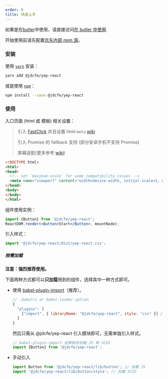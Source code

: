 ```yaml
---
order: 0
title: 快速上手
---
```


如果是在[butler](http://butler.jd.com/#/)中使用，请直接访问[在 butler 中使用](#/doc/use-with-butler).

开始使用前请先配置[京东内部 npm 源](http://npm.m.jd.com/)。

### 安装

使用 [`yarn`](https://yarnpkg.com/en/) 安装：

```bash
yarn add @jdcfe/yep-react
```

或是使用 [`npm`](https://www.npmjs.com/)：

```bash
npm install --save @jdcfe/yep-react
```

### 使用

入口页面 (html 或 模板) 相关设置：

> 引入 [FastClick](https://github.com/ftlabs/fastclick) 并且设置 html `meta` [wiki](http://git.jd.com/JDC-FE/yep-react/wikis/fastclick)
>
> 引入 Promise 的 fallback 支持 (部分安卓手机不支持 Promise)
>
> 屏幕适配(更多参考 [wiki](http://git.jd.com/JDC-FE/lrc-m/wikis/%E7%BB%84%E4%BB%B6%E5%BA%93%E5%9F%BA%E4%BA%8E750%E8%AE%BE%E8%AE%A1%E7%A8%BF%E5%BC%80%E5%8F%91%EF%BC%8C%E5%B1%8F%E5%B9%95%E9%80%82%E9%85%8D))

```html
<!DOCTYPE html>
<html>
<head>
  <!-- set `maximum-scale` for some compatibility issues -->
  <meta name="viewport" content="width=device-width, initial-scale=1, maximum-scale=1, minimum-scale=1, user-scalable=no" />
</head>
<body>
</body>
</html>
```

组件使用实例：

```jsx
import {Button} from '@jdcfe/yep-react';
ReactDOM.render(<Button>Start</Button>, mountNode);
```

引入样式：

```jsx
import '@jdcfe/yep-react/dist/yep-react.css';
```

##### 按需加载

**注意：强烈推荐使用。**

下面两种方式都可以**只加载**用到的组件，选择其中一种方式即可。

* 使用 [babel-plugin-import](https://github.com/ant-design/babel-plugin-import)（推荐）。

  ```js
  // .babelrc or babel-loader option
  {
    "plugins": [
      ["import", { libraryName: "@jdcfe/yep-react", style: "css" }] //`style: "css"`会加载css文件, `style: true` 会加载 scss 文件,则必须引入sass-loader
    ]
  }
  ```

  然后只需从 @jdcfe/yep-react 引入模块即可，无需单独引入样式。

  ```jsx
  // babel-plugin-import 会帮助你加载 JS 和 SCSS
  import {Button} from '@jdcfe/yep-react';
  ```

* 手动引入

  ```jsx
  import Button from '@jdcfe/yep-react/lib/button'; // 加载 JS
  import '@jdcfe/yep-react/lib/button/style'; // 加载 SCSS
  ```
